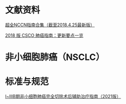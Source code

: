 <!--
 * @Author: your name
 * @Date: 2020-06-09 12:58:04
 * @LastEditTime: 2021-11-02 16:08:19
 * @LastEditors: Please set LastEditors
 * @Description: In User Settings Edit
 * @FilePath: /lung-cancer/文献/README.md
-->
# 文献资料
[超全NCCN指南合集（截至2018.4.25最新版）](https://www.dxy.cn/bbs/newweb/pc/post/37743185?keywords=NCCN)

[2018 版 CSCO 肺癌指南：更新要点一览](https://www.dxy.cn/bbs/newweb/pc/post/38716866)

# 非小细胞肺癌（NSCLC）

# 标准与规范

[Ⅰ~ⅢB期非小细胞肺癌完全切除术后辅助治疗指南（2021版）](http://rs.yiigle.com/CN112137202116/1317023.htm)

